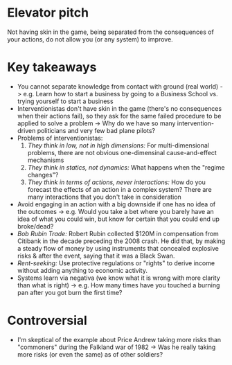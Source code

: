 # Elevator pitch
Not having skin in the game, being separated from the consequences of your actions, do not allow you (or any system) to improve.

# Key takeaways
- You cannot separate knowledge from contact with ground (real world) -> e.g. Learn how to start a business by going to a Business School vs. trying yourself to start a business
- Interventionistas don't have skin in the game (there's no consequences when their actions fail), so they ask for the same failed procedure to be applied to solve a problem -> Why do we have so many intervention-driven politicians and very few bad plane pilots?
- Problems of interventionistas:
  1. *They think in low, not in high dimensions:* For multi-dimensional problems, there are not obvious one-dimensinal cause-and-effect mechanisms
  2. *They think in statics, not dynamics:* What happens when the "regime changes"?
  3. *They think in terms of actions, never interactions:* How do you forecast the effects of an action in a complex system? There are many interactions that you don't take in consideration
- Avoid engaging in an action with a big downside if one has no idea of the outcomes -> e.g. Would you take a bet where you barely have an idea of what you could win, but know for certain that you could end up broke/dead? 
- *Bob Rubin Trade:* Robert Rubin collected $120M in compensation from Citibank in the decade preceding the 2008 crash. He did that, by making a steady flow of money by using instruments that concealed explosive risks & after the event, saying that it was a Black Swan.
- *Rent-seeking:* Use protective regulations or "rights" to derive income without adding anything to economic activity.
- Systems learn via negativa (we know what it is wrong with more clarity than what is right) -> e.g. How many times have you touched a burning pan after you got burn the first time?

# Controversial
- I'm skeptical of the example about Price Andrew taking more risks than "commoners" during the Falkland war of 1982 -> Was he really taking more risks (or even the same) as of other soldiers?
